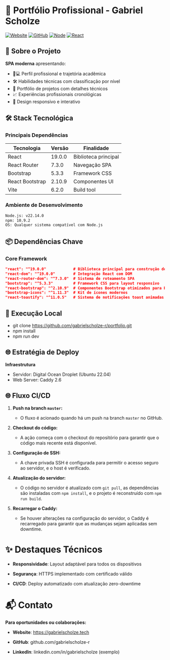 # 🔖 Portfólio Profissional - Gabriel Scholze

[![Website](https://img.shields.io/badge/🌐_Website-https%3A%2F%2Fgabrielscholze.tech-%2300ac47?style=for-the-badge)](https://gabrielscholze.tech)
[![GitHub](https://img.shields.io/badge/🐙_Repositório-black?style=for-the-badge&logo=github)](https://github.com/gabrielscholze-r/portfolio)
[![Node](https://img.shields.io/badge/Node-22.14-339933?style=for-the-badge&logo=nodedotjs)](https://nodejs.org/)
[![React](https://img.shields.io/badge/React-19-61DAFB?style=for-the-badge&logo=react)](https://react.dev/)

## 🎯 Sobre o Projeto
**SPA moderna** apresentando:
- 👨💻 Perfil profissional e trajetória acadêmica
- 🛠️ Habilidades técnicas com classificação por nível
- 📂 Portfólio de projetos com detalhes técnicos
- 📈 Experiências profissionais cronológicas
- 🎨 Design responsivo e interativo

## 🛠 Stack Tecnológica

### Principais Dependências
| Tecnologia | Versão | Finalidade |
|------------|--------|------------|
| React | 19.0.0 | Biblioteca principal |
| React Router | 7.3.0 | Navegação SPA |
| Bootstrap | 5.3.3 | Framework CSS |
| React Bootstrap | 2.10.9 | Componentes UI |
| Vite | 6.2.0 | Build tool |

### Ambiente de Desenvolvimento
```bash
Node.js: v22.14.0
npm: 10.9.2
OS: Qualquer sistema compatível com Node.js
```

## 📦 Dependências Chave

### Core Framework
```json
"react": "^19.0.0"            # Biblioteca principal para construção de UI
"react-dom": "^19.0.0"        # Integração React com DOM
"react-router-dom": "^7.3.0"  # Sistema de roteamento SPA
"bootstrap": "^5.3.3"         # Framework CSS para layout responsivo
"react-bootstrap": "^2.10.9"  # Componentes Bootstrap otimizados para React
"bootstrap-icons": "^1.11.3"  # Kit de ícones modernos
"react-toastify": "^11.0.5"   # Sistema de notificações toast animadas
```

## 🚀 Execução Local
- git clone https://github.com/gabrielscholze-r/portfolio.git
- npm install
- npm run dev

## 🌐 Estratégia de Deploy
**Infraestrutura**
- Servidor: Digital Ocean Droplet (Ubuntu 22.04)
- Web Server: Caddy 2.6


## 🌐 Fluxo CI/CD

1. **Push na branch `master`:**
   - O fluxo é acionado quando há um push na branch `master` no GitHub.

2. **Checkout do código:**
   - A ação começa com o checkout do repositório para garantir que o código mais recente está disponível.

3. **Configuração de SSH:**
   - A chave privada SSH é configurada para permitir o acesso seguro ao servidor, e o host é verificado.

4. **Atualização do servidor:**
   - O código no servidor é atualizado com `git pull`, as dependências são instaladas com `npm install`, e o projeto é reconstruído com `npm run build`.

5. **Recarregar o Caddy:**
   - Se houver alterações na configuração do servidor, o Caddy é recarregado para garantir que as mudanças sejam aplicadas sem downtime.



# ✨ Destaques Técnicos

- **Responsividade**: Layout adaptável para todos os dispositivos

- **Segurança**: HTTPS implementado com certificado válido

- **CI/CD**: Deploy automatizado com atualização zero-downtime

# 📬 Contato
**Para oportunidades ou colaborações:**

- **Website**: https://gabrielscholze.tech

- **GitHub**: github.com/gabrielscholze-r

- **LinkedIn**: linkedin.com/in/gabrielscholze (exemplo)
